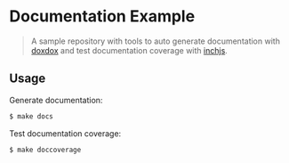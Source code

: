 # Documentation Example

> A sample repository with tools to auto generate documentation with [doxdox](https://doxdox.org/) and test documentation coverage with [inchjs](http://trivelop.de/inchjs/).

## Usage

Generate documentation:

```bash
$ make docs
```

Test documentation coverage:

```bash
$ make doccoverage
```
